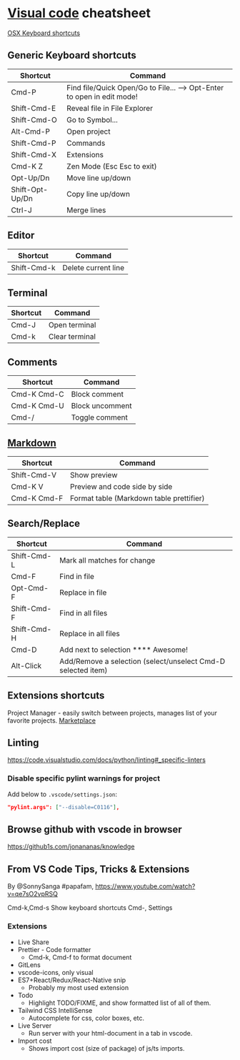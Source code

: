 # [Visual code](https://code.visualstudio.com/docs) cheatsheet

[OSX Keyboard shortcuts](https://code.visualstudio.com/shortcuts/keyboard-shortcuts-macos.pdf)

## Generic Keyboard shortcuts

Shortcut        | Command
----------------|-----------------------------------
Cmd-P           | Find file/Quick Open/Go to File... --> Opt-Enter to open in edit mode!
Shift-Cmd-E     | Reveal file in File Explorer
Shift-Cmd-O     | Go to Symbol...
Alt-Cmd-P       | Open project
Shift-Cmd-P     | Commands
Shift-Cmd-X     | Extensions
Cmd-K Z         | Zen Mode (Esc Esc to exit)
Opt-Up/Dn       | Move line up/down
Shift-Opt-Up/Dn | Copy line up/down
Ctrl-J          | Merge lines

## Editor

Shortcut    | Command
------------|--------------------
Shift-Cmd-k | Delete current line

## Terminal

Shortcut | Command
---------|---------------
Cmd-J    | Open terminal
Cmd-k    | Clear terminal

## Comments

Shortcut    | Command
------------|----------------
Cmd-K Cmd-C | Block comment
Cmd-K Cmd-U | Block uncomment
Cmd-/       | Toggle comment

## [Markdown](https://code.visualstudio.com/docs/languages/markdown)

Shortcut    | Command
------------|-----------------------------------------
Shift-Cmd-V | Show preview
Cmd-K V     | Preview and code side by side
Cmd-K Cmd-F | Format table (Markdown table prettifier)

## Search/Replace

Shortcut    | Command
------------|------------------------------------
Shift-Cmd-L | Mark all matches for change
Cmd-F       | Find in file
Opt-Cmd-F   | Replace in file
Shift-Cmd-F | Find in all files
Shift-Cmd-H | Replace in all files
Cmd-D       | Add next to selection **** Awesome!
Alt-Click   | Add/Remove a selection (select/unselect Cmd-D selected item)

## Extensions shortcuts

Project Manager - easily switch between projects, manages list of your favorite projects. [Marketplace](https://marketplace.visualstudio.com/items?itemName=alefragnani.project-manager)

## Linting

https://code.visualstudio.com/docs/python/linting#_specific-linters

### Disable specific pylint warnings for project

Add below to `.vscode/settings.json`:
```json
"pylint.args": ["--disable=C0116"],
```

## Browse github with vscode in browser

https://github1s.com/jonananas/knowledge

## From VS Code Tips, Tricks & Extensions

By @SonnySanga #papafam, https://www.youtube.com/watch?v=qe7sO2vpRSQ

Cmd-k,Cmd-s Show keyboard shortcuts
Cmd-, Settings

### Extensions

- Live Share
- Prettier - Code formatter
  - Cmd-k, Cmd-f to format document
- GitLens
- vscode-icons, only visual
- ES7+React/Redux/React-Native snip
  - Probably my most used extension
- Todo
  - Highlight TODO/FIXME, and show formatted list of all of them.
- Tailwind CSS IntelliSense
  - Autocomplete for css, color boxes, etc.
- Live Server
  - Run server with your html-document in a tab in vscode.
- Import cost
  - Shows import cost (size of package) of js/ts imports.
